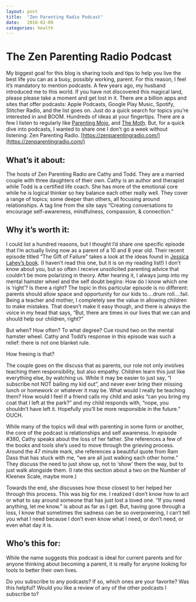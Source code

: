 ```yaml
---
layout: post
title:  "Zen Parenting Radio Podcast"
date:   2018-02-09
categories: health
---
```


# The Zen Parenting Radio Podcast
My biggest goal for this blog is sharing tools and tips to help you live the best life you can as a busy, possibly working, parent. For this reason, I feel it’s mandatory to mention podcasts. A few years ago, my husband introduced me to this world. If you have not discovered this magical land, please please take a moment and get lost in it. There are a billion apps and sites that offer podcasts: Apple Podcasts, Google Play Music, Spotify, Stitcher Radio, and the list goes on. Just do a quick search for topics you’re interested in and BOOM. Hundreds of ideas at your fingertips. There are a few I listen to regularly like [Parenting Mojo](http://yourparentingmojo.com/episodes/), and [The Moth](https://themoth.org/podcast). But, for a quick dive into podcasts, I wanted to share one I don’t go a week without listening: Zen Parenting Radio. [https://zenparentingradio.com/](https://zenparentingradio.com/)

## What’s it about: 
The hosts of Zen Parenting Radio are Cathy and Todd.  They are a married couple with three daughters of their own. Cathy is an author and therapist while Todd is a certified life coach. She has more of the emotional core while he is logical thinker so hey balance each other really well.  They cover a range of topics; some deeper than others, all focusing around relationships. A tag line from the site says “Creating conversations to encourage self-awareness, mindfulness, compassion, & connection.”

## Why it’s worth it:
I could list a hundred reasons, but I thought I’d share one specific episode that I’m actually living now as a parent of a 10 and 8 year old. Their recent episode titled “The Gift of Failure” takes a look at the ideas found in [Jessica Lahey’s book](https://www.amazon.com/Gift-Failure-Parents-Children-Succeed/dp/0062299255).  (I haven’t read this one, but it is on my reading list!) I don’t know about you, but so often I receive unsolicited parenting advice that couldn’t be more polarizing in theory. After hearing it, I always jump into my mental hamster wheel and the self doubt begins: How do I know which one is ‘right’? Is there a right? The topic in this particular episode is no different: parents should allow space and opportunity for our kids to….drum roll….fail. Being a teacher and mother, I completely see the value in allowing children to make mistakes. That doesn’t make it easy though, and there is always the voice in my head that says, “But, there are times in our lives that we can and should help our children, right?” 

But when? How often? To what degree? Cue round two on the mental hamster wheel. 
Cathy and Todd’s response in this episode was such a relief: there is not one blanket rule.

How freeing is that? 

The couple goes on the discuss that as parents, our role not only involves teaching them responsibility, but also empathy. Children learn this just like everything else, by watching us.  While it may be easier to just say, “I subscribe not NOT bailing my kid out”, and never ever bring their missing lunch or homework or whatever it may be. What would I really be teaching them? How would I feel if a friend calls my child and asks “can you bring my coat that I left at the park?” and my child responds with, “nope, you shouldn’t have left it. Hopefully you’ll be more responsible in the future.” OUCH. 

While many of the topics will deal with parenting in some form or another, the core of the podcast is relationships and self awareness. In episode #380, Cathy speaks about the loss of her father. She references a few of the books and tools she’s used to move through the grieving process. Around the 47 minute mark, she references a beautiful quote from Ram Dass that has stuck with me, “we are all just walking each other home.” They discuss the need to just show up, not to ‘show’ them the way, but to just walk alongside them. (I rate this section about a two on the Number of Kleenex Scale, maybe more.) 

Towards the end, she discusses how those closest to her helped her through this process. This was big for me. I realized I don’t know how to act or what to say around someone that has just lost a loved one. “If you need anything, let me know.” is about as far as I get. But, having gone through a loss, I know that sometimes the sadness  can be so overpowering, I can’t tell you what I need because I don’t even know what I need, or don’t need, or even what day it is. 
## Who’s this for:
While the name suggests this podcast is ideal for current parents and for anyone thinking about becoming a parent, it is really for anyone looking for tools to better their own lives. 

Do you subscribe to any podcasts? If so, which ones are your favorite? Was this helpful? Would you like a review of any of the other podcasts I subscribe to?
